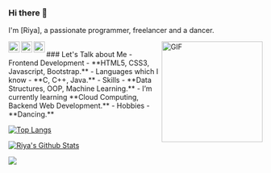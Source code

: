 ### Hi there 👋

I'm [Riya], a passionate programmer, freelancer and a dancer.

<img height=200 align="right" alt="GIF" src="https://media.giphy.com/media/l3V0dy1zzyjbYTQQM/giphy.gif?cid=ecf05e470610eity0p8wytz7gjey0hwzg1i7uf9shyc5yruv&rid=giphy.gif&ct=g"/>

<a href="riyak2532@gmail.com" target="_blank">
  <img align="left" alt="Riya's Mail" width="22px" src="https://cdn.jsdelivr.net/npm/simple-icons@v3/icons/gmail.svg" />
</a>

<a href="https://www.instagram.com/dancing.soul.riya/" target="_blank">
  <img align="left" alt="Riya's Instagram" width="22px" src="https://cdn.jsdelivr.net/npm/simple-icons@v3/icons/instagram.svg" />
</a>
<a href="https://www.linkedin.com/in/riya-karambelkar-0880901aa/" target="_blank">
  <img align="left" alt="Riya's LinkdeIN" width="22px" src="https://cdn.jsdelivr.net/npm/simple-icons@v3/icons/linkedin.svg" />
</a>
<br>
###  Let's Talk about Me
- Frontend Development - **HTML5, CSS3, Javascript, Bootstrap.**
- Languages which I know - **C, C++, Java.**
- Skills - **Data Structures, OOP, Machine Learning.**
- I’m currently learning **Cloud Computing, Backend Web Development.**
- Hobbies - **Dancing.**

<br>

[![Top Langs](https://github-readme-stats.vercel.app/api/top-langs/?username=riyak25&layout=compact&langs_count=10&theme=dark&hide_border=true)](https://github.com/anuraghazra/github-readme-stats)

[![Riya's Github Stats](https://github-readme-stats.vercel.app/api?username=riyak25&show_icons=true&theme=dark&count_private=true&include_all_commits=true&hide_border=true)](https://github.com/anuraghazra/github-readme-stats)

![](https://komarev.com/ghpvc/?username=riyak25&color=202020&label=profile+views)
